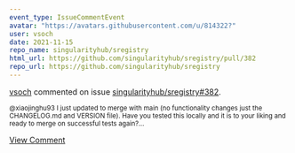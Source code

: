 ```yaml
---
event_type: IssueCommentEvent
avatar: "https://avatars.githubusercontent.com/u/814322?"
user: vsoch
date: 2021-11-15
repo_name: singularityhub/sregistry
html_url: https://github.com/singularityhub/sregistry/pull/382
repo_url: https://github.com/singularityhub/sregistry
---
```


<a href='https://github.com/vsoch' target='_blank'>vsoch</a> commented on issue <a href='https://github.com/singularityhub/sregistry/pull/382' target='_blank'>singularityhub/sregistry#382</a>.

<small>@xiaojinghu93 I just updated to merge with main (no functionality changes just the CHANGELOG.md and VERSION file). Have you tested this locally and it is to your liking and ready to merge on successful tests again?...</small>

<a href='https://github.com/singularityhub/sregistry/pull/382' target='_blank'>View Comment</a>